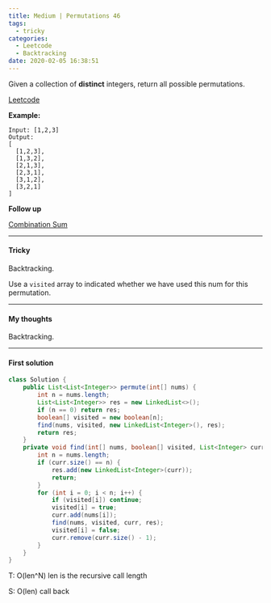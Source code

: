```yaml
---
title: Medium | Permutations 46
tags:
  - tricky
categories:
  - Leetcode
  - Backtracking
date: 2020-02-05 16:38:51
---
```


Given a collection of **distinct** integers, return all possible permutations.

[Leetcode](https://leetcode.com/problems/permutations/)

<!--more-->

**Example:**

```
Input: [1,2,3]
Output:
[
  [1,2,3],
  [1,3,2],
  [2,1,3],
  [2,3,1],
  [3,1,2],
  [3,2,1]
]
```

**Follow up**

[Combination Sum](https://leetcode.com/problems/combination-sum/)

---

#### Tricky 

Backtracking.

Use a `visited` array to indicated whether we have used this num for this permutation. 

---

#### My thoughts 

Backtracking.

---

#### First solution 

```java
class Solution {
    public List<List<Integer>> permute(int[] nums) {
        int n = nums.length;
        List<List<Integer>> res = new LinkedList<>();
        if (n == 0) return res;
        boolean[] visited = new boolean[n];
        find(nums, visited, new LinkedList<Integer>(), res);
        return res;
    }
    private void find(int[] nums, boolean[] visited, List<Integer> curr, List<List<Integer>> res) {
        int n = nums.length;
        if (curr.size() == n) {
            res.add(new LinkedList<Integer>(curr));
            return;
        }
        for (int i = 0; i < n; i++) {
            if (visited[i]) continue;
            visited[i] = true;
            curr.add(nums[i]);
            find(nums, visited, curr, res);
            visited[i] = false;
            curr.remove(curr.size() - 1);
        }
    }
}
```

T: O(len^N) len is the recursive call length

S: O(len) call back

